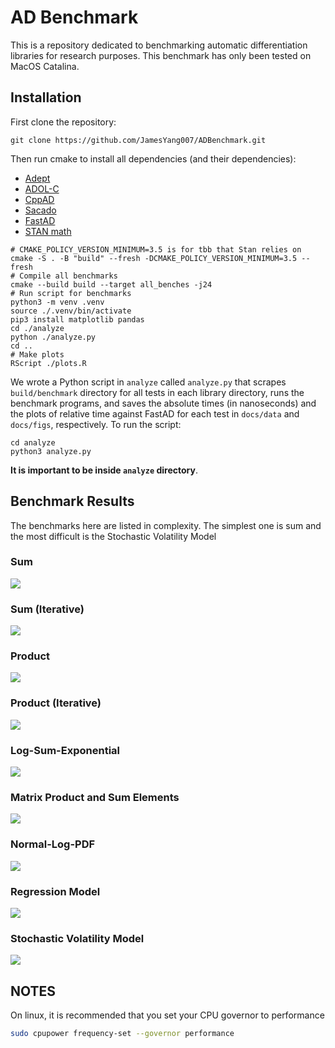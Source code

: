 # AD Benchmark

This is a repository dedicated to benchmarking automatic differentiation libraries for research purposes.
This benchmark has only been tested on MacOS Catalina.

## Installation

First clone the repository:
```
git clone https://github.com/JamesYang007/ADBenchmark.git
```

Then run cmake to install all dependencies (and their dependencies):
- [Adept](http://www.met.reading.ac.uk/clouds/adept/)
- [ADOL-C](https://github.com/coin-or/ADOL-C)
- [CppAD](https://coin-or.github.io/CppAD/doc/cppad.htm)
- [Sacado](https://github.com/trilinos/Trilinos/tree/master/packages/sacado)
- [FastAD](https://github.com/JamesYang007/FastAD)
- [STAN math](https://github.com/stan-dev/math)

```
# CMAKE_POLICY_VERSION_MINIMUM=3.5 is for tbb that Stan relies on
cmake -S . -B "build" --fresh -DCMAKE_POLICY_VERSION_MINIMUM=3.5 --fresh
# Compile all benchmarks
cmake --build build --target all_benches -j24
# Run script for benchmarks
python3 -m venv .venv
source ./.venv/bin/activate
pip3 install matplotlib pandas
cd ./analyze
python ./analyze.py
cd ..
# Make plots
RScript ./plots.R
```

We wrote a Python script in `analyze` called `analyze.py` that
scrapes `build/benchmark` directory for all tests in each library directory,
runs the benchmark programs,
and saves the absolute times (in nanoseconds) and
the plots of relative time against FastAD for each test in `docs/data` and `docs/figs`, respectively.
To run the script:
```
cd analyze
python3 analyze.py
```
__It is important to be inside `analyze` directory__.

## Benchmark Results

The benchmarks here are listed in complexity. The simplest one is sum and the most difficult is the Stochastic Volatility Model

### Sum
![](docs/figs/figs_benchmarks2025_09_02_H12_M31_S34_05501bb21061f6073fb6ae79820f5e3efd94f6467a4fef329d7be3afeaeaadad/sum_plot.png)

### Sum (Iterative)
![](docs/figs/figs_benchmarks2025_09_02_H12_M31_S34_05501bb21061f6073fb6ae79820f5e3efd94f6467a4fef329d7be3afeaeaadad/sum_iter_plot.png)

### Product
![](docs/figs/figs_benchmarks2025_09_02_H12_M31_S34_05501bb21061f6073fb6ae79820f5e3efd94f6467a4fef329d7be3afeaeaadad/prod_plot.png)

### Product (Iterative)
![](docs/figs/figs_benchmarks2025_09_02_H12_M31_S34_05501bb21061f6073fb6ae79820f5e3efd94f6467a4fef329d7be3afeaeaadad/prod_iter_plot.png)

### Log-Sum-Exponential
![](docs/figs/figs_benchmarks2025_09_02_H12_M31_S34_05501bb21061f6073fb6ae79820f5e3efd94f6467a4fef329d7be3afeaeaadad/log_sum_exp_plot.png)

### Matrix Product and Sum Elements
![](docs/figs/figs_benchmarks2025_09_02_H12_M31_S34_05501bb21061f6073fb6ae79820f5e3efd94f6467a4fef329d7be3afeaeaadad/matrix_product_plot.png)

### Normal-Log-PDF
![](docs/figs/figs_benchmarks2025_09_02_H12_M31_S34_05501bb21061f6073fb6ae79820f5e3efd94f6467a4fef329d7be3afeaeaadad/normal_log_pdf_plot.png)

### Regression Model
![](docs/figs/figs_benchmarks2025_09_02_H12_M31_S34_05501bb21061f6073fb6ae79820f5e3efd94f6467a4fef329d7be3afeaeaadad/regression_plot.png)

### Stochastic Volatility Model
![](docs/figs/figs_benchmarks2025_09_02_H12_M31_S34_05501bb21061f6073fb6ae79820f5e3efd94f6467a4fef329d7be3afeaeaadad/stochastic_volatility_plot.png)

## NOTES

On linux, it is recommended that you set your CPU governor to performance

```bash
sudo cpupower frequency-set --governor performance
```

